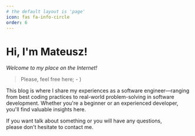 ```yaml
---
# the default layout is 'page'
icon: fas fa-info-circle
order: 6
---
```


<h1>Hi, I'm <strong>Mateusz</strong>!</h1>  

_Welcome to my place on the Internet!_  

> Please, feel free here; - )  

This blog is where I share my experiences as a software engineer—ranging from best coding practices to real-world problem-solving in software development. Whether you're a beginner or an experienced developer, you'll find valuable insights here.  

If you want talk about something or you will have any questions,  
please don't hesitate to contact me.
